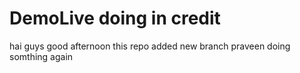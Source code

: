 # DemoLive doing in credit 
hai guys
good afternoon
this repo added new branch
praveen doing somthing again
